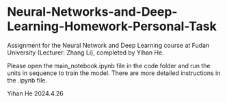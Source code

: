 # Neural-Networks-and-Deep-Learning-Homework-Personal-Task
Assignment for the Neural Network and Deep Learning course at Fudan University (Lecturer: Zhang Li), completed by Yihan He.

Please open the main_notebook.ipynb file in the code folder and run the units in sequence to train the model. There are more detailed instructions in the .ipynb file.

Yihan He 2024.4.26